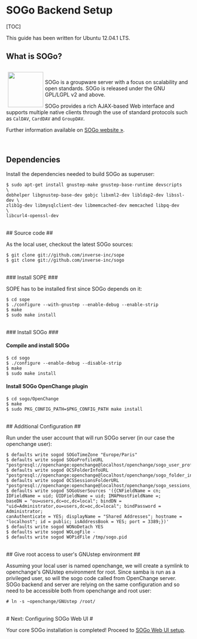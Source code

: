 # SOGo Backend Setup #

[TOC]

<div class="alert">
<p>This guide has been written for Ubuntu 12.04.1 LTS. </p>
</div>

## What is SOGo? ##
<br/>
<img border="0" width="96" height="96" style="border: 0pt none; margin: -5px 5px 5px; float: left;" alt="" src="/images/icon_sogo.png" />

SOGo is a groupware server with a focus on scalability and open
standards. SOGo is released under the GNU GPL/LGPL v2 and above.

SOGo provides a rich AJAX-based Web interface and supports multiple
native clients through the use of standard protocols such as `CalDAV`,
`CardDAV` and `GroupDAV`.

Further information available on [SOGo website &raquo;](http://www.sogo.nu).

<div style="clear:both"></div>
<br/>

## Dependencies ##

Install the dependencies needed to build SOGo as superuser:

    $ sudo apt-get install gnustep-make gnustep-base-runtime devscripts     \
    debhelper libgnustep-base-dev gobjc libxml2-dev libldap2-dev libssl-dev \
    zlib1g-dev libmysqlclient-dev libmemcached-dev memcached libpq-dev      \
    libcurl4-openssl-dev

<br/>
## Source code ##

As the local user, checkout the latest SOGo sources:

    $ git clone git://github.com/inverse-inc/sope
    $ git clone git://github.com/inverse-inc/sogo

<br/>
### Install SOPE ###

SOPE has to be installed first since SOGo depends on it:

    $ cd sope
    $ ./configure --with-gnustep --enable-debug --enable-strip
    $ make
    $ sudo make install

<br/>
### Install SOGo ###

<br/>

#### Compile and install SOGo ####

    $ cd sogo
    $ ./configure --enable-debug --disable-strip
    $ make
    $ sudo make install

#### Install SOGo OpenChange plugin ####

    $ cd sogo/OpenChange
    $ make
    $ sudo PKG_CONFIG_PATH=$PKG_CONFIG_PATH make install

<br/>
## Additional Configuration ##

Run under the user account that will run SOGo server (in our case the
openchange user):

    $ defaults write sogod SOGoTimeZone "Europe/Paris" 
    $ defaults write sogod SOGoProfileURL "postgresql://openchange:openchange@localhost/openchange/sogo_user_profile" 
    $ defaults write sogod OCSFolderInfoURL "postgresql://openchange:openchange@localhost/openchange/sogo_folder_info" 
    $ defaults write sogod OCSSessionsFolderURL "postgresql://openchange:openchange@localhost/openchange/sogo_sessions_folder" 
    $ defaults write sogod SOGoUserSources '({CNFieldName = cn; IDFieldName = uid; UIDFieldName = uid; IMAPHostFieldName =; 
    baseDN = "ou=users,dc=oc,dc=local"; bindDN = "uid=Administrator,ou=users,dc=oc,dc=local"; bindPassword = Administrator; 
    canAuthenticate = YES; displayName = "Shared Addresses"; hostname = "localhost"; id = public; isAddressBook = YES; port = 3389;})'
    $ defaults write sogod WONoDetach YES
    $ defaults write sogod WOLogFile -
    $ defaults write sogod WOPidFile /tmp/sogo.pid

<br/>
## Give root access to user's GNUstep environment ##

Assuming your local user is named openchange, we will create a symlink
to openchange's GNUstep environment for root. Since samba is run as a
privileged user, so will the sogo code called from OpenChange
server. SOGo backend and server are relying on the same configuration
and so need to be accessible both from openchange and root user:

    # ln -s ~openchange/GNUstep /root/

<br/>
# Next: Configuring SOGo Web UI #

Your core SOGo installation is completed! Proceed to [SOGo Web UI
setup](webui.html).
